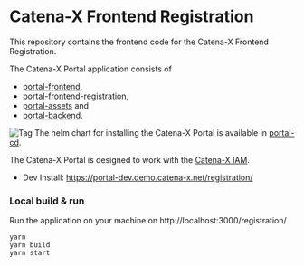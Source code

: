 # Catena-X Frontend Registration

This repository contains the frontend code for the Catena-X Frontend Registration.

The Catena-X Portal application consists of

* [portal-frontend](https://github.com/eclipse-tractusx/portal-frontend),
* [portal-frontend-registration](https://github.com/eclipse-tractusx/portal-frontend-registration),
* [portal-assets](https://github.com/eclipse-tractusx/portal-assets) and
* [portal-backend](https://github.com/eclipse-tractusx/portal-backend).

![Tag](https://img.shields.io/static/v1?label=&message=LeadingRepository&color=green&style=flat) The helm chart for installing the Catena-X Portal is available in [portal-cd](https://github.com/eclipse-tractusx/portal-cd).

The Catena-X Portal is designed to work with the [Catena-X IAM](https://github.com/eclipse-tractusx/portal-iam).

* Dev Install: https://portal-dev.demo.catena-x.net/registration/

### Local build & run

Run the application on your machine on http://localhost:3000/registration/

    yarn
    yarn build
    yarn start
